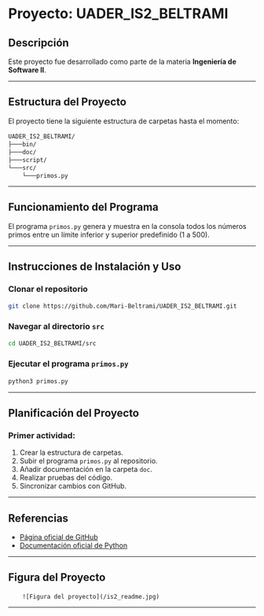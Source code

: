# Proyecto: UADER_IS2_BELTRAMI

## Descripción
Este proyecto fue desarrollado como parte de la materia **Ingeniería de Software II**.  

---

## Estructura del Proyecto

El proyecto tiene la siguiente estructura de carpetas hasta el momento:

```plaintext
UADER_IS2_BELTRAMI/
├───bin/
├───doc/
├───script/
└───src/
    └───primos.py
```

---

## Funcionamiento del Programa

El programa `primos.py` genera y muestra en la consola todos los números primos entre un límite inferior y superior predefinido (1 a 500).

---

## Instrucciones de Instalación y Uso

### Clonar el repositorio
```bash
git clone https://github.com/Mari-Beltrami/UADER_IS2_BELTRAMI.git
```

### Navegar al directorio `src`
```bash
cd UADER_IS2_BELTRAMI/src
```

### Ejecutar el programa `primos.py`
```bash
python3 primos.py
```

---

## Planificación del Proyecto

### Primer actividad:
1. Crear la estructura de carpetas.
2. Subir el programa `primos.py` al repositorio.
3. Añadir documentación en la carpeta `doc`.
4. Realizar pruebas del código.
5. Sincronizar cambios con GitHub.


---

## Referencias

- [Página oficial de GitHub](https://github.com/)
- [Documentación oficial de Python](https://docs.python.org/3/)

---

## Figura del Proyecto

        ![Figura del proyecto](/is2_readme.jpg)

---


